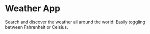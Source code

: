 # Weather App

Search and discover the weather all around the world!
Easily toggling between Fahrenheit or Celsius.